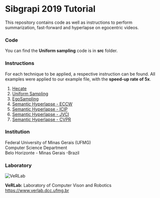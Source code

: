 # Sibgrapi 2019 Tutorial

This repository contains code as well as instructions to perform summarization, fast-forward and hyperlapse on egocentric videos.

### Code ###

You can find the **Uniform sampling** code is in **src** folder.

### Instructions  ###

For each technique to be applied, a respective instruction can be found. All examples were applied to our example file, with the **speed-up rate of 5x**.

1. [Hecate](instructions/HECATE.md)
2. [Uniform Sampling](instructions/uniform.md)
3. [EgoSampling](instructions/EgoSampling.md)
4. [Semantic Hyperlapse - ECCW](instructions/ECCW.md)
5. [Semantic Hyperlapse - ICIP](instructions/ICIP.md)
6. [Semantic Hyperlapse - JVCI](instructions/JVCI.md)
7. [Semantic Hyperlapse - CVPR](instructions/CVPR.md)


### Institution ###

Federal University of Minas Gerais (UFMG)  
Computer Science Department  
Belo Horizonte - Minas Gerais -Brazil 

### Laboratory ###

![VeRLab](https://www.dcc.ufmg.br/dcc/sites/default/files/public/verlab-logo.png)

**VeRLab:** Laboratory of Computer Vison and Robotics   
https://www.verlab.dcc.ufmg.br
